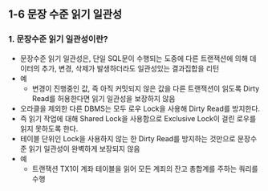 ## 1-6 문장 수준 읽기 일관성

### 1. 문장수준 읽기 일관성이란?
- 문장수준 읽기 일관성은, 단일 SQL문이 수행되는 도중에 다른 트랜잭션에 의해 데이터의 추가, 변경, 삭제가 발생하더라도 일관성있는 결과집합을 리턴
- 예
  - 변경이 진행중인 값, 즉 아직 커밋되지 않은 값을 다른 트랜잭션이 읽도록 Dirty Read를 허용한다면 읽기 일관성을 보장하지 않음
- 오라클을 제외한 다른 DBMS는 모두 로우 Lock을 사용해 Dirty Read를 방지한다.
- 즉 읽기 작업에 대해 Shared Lock을 사용함으로 Exclusive Lock이 걸린 로우를 읽지 못하도록 한다.
- 테이블 단위인 Lock을 사용하지 않는 한 Dirty Read를 방지하는 것만으로 문장수준 읽기 일관성이 완벽하게 보장되지 않음
- 예
  - 트랜잭션 TX1이 계좌 테이블을 읽어 모든 계죄의 잔고 총합계를 주하는 쿼리를수행 